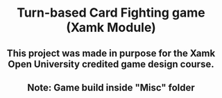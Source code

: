 <!DOCTYPE html>
<html>
<body>
<h1 align="center"> Turn-based Card Fighting game (Xamk Module) </h1> 

<h2 align="center"> This project was made in purpose for the Xamk Open University credited game design course.</h2>  
<h2 align="center"> Note: Game build inside "Misc" folder</h2>  

 
